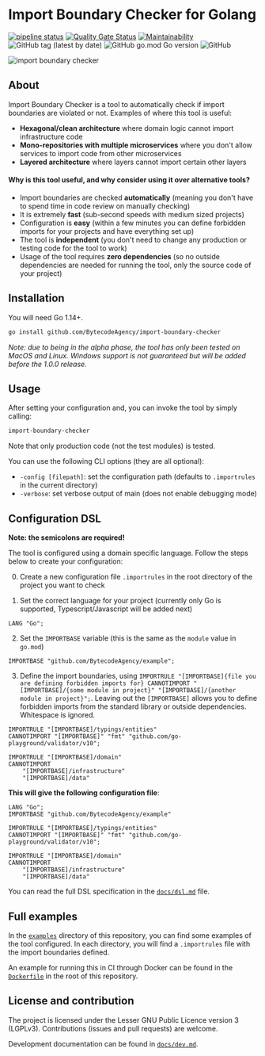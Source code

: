 # Import Boundary Checker for Golang

[![pipeline status](https://git.bytecode.nl/foss/import-boundry-checker/badges/master/pipeline.svg)](https://git.bytecode.nl/foss/import-boundry-checker/-/commits/master)
[![Quality Gate Status](https://sonarcloud.io/api/project_badges/measure?project=BytecodeAgency_import-boundary-checker&metric=alert_status)](https://sonarcloud.io/dashboard?id=BytecodeAgency_import-boundary-checker)
[![Maintainability](https://api.codeclimate.com/v1/badges/4870797be10646d8ddd0/maintainability)](https://codeclimate.com/github/BytecodeAgency/import-boundary-checker/maintainability)
![GitHub tag (latest by date)](https://img.shields.io/github/v/tag/BytecodeAgency/import-boundary-checker)
![GitHub go.mod Go version](https://img.shields.io/github/go-mod/go-version/BytecodeAgency/import-boundary-checker)
![GitHub](https://img.shields.io/github/license/BytecodeAgency/import-boundary-checker)

![import boundary checker](https://github.com/BytecodeAgency/import-boundary-checker/raw/master/examples/examples-go.gif)

## About

Import Boundary Checker is a tool to automatically check if import boundaries are violated or not. Examples of where this tool is useful:

* **Hexagonal/clean architecture** where domain logic cannot import infrastructure code
* **Mono-repositories with multiple microservices** where you don't allow services to import code from other microservices
* **Layered architecture** where layers cannot import certain other layers

#### Why is this tool useful, and why consider using it over alternative tools?

* Import boundaries are checked **automatically** (meaning you don't have to spend time in code review on manually checking)
* It is extremely **fast** (sub-second speeds with medium sized projects)
* Configuration is **easy** (within a few minutes you can define forbidden imports for your projects and have everything set up)
* The tool is **independent** (you don't need to change any production or testing code for the tool to work)
* Usage of the tool requires **zero dependencies** (so no outside dependencies are needed for running the tool, only the source code of your project)

## Installation

You will need Go 1.14+.

```sh
go install github.com/BytecodeAgency/import-boundary-checker
```

_Note: due to being in the alpha phase, the tool has only been tested on MacOS and Linux. Windows support is not guaranteed but will be added before the 1.0.0 release._

## Usage

After setting your configuration and, you can invoke the tool by simply calling:

```sh
import-boundary-checker
```

Note that only production code (not the test modules) is tested.

You can use the following CLI options (they are all optional):

* `-config [filepath]`: set the configuration path (defaults to `.importrules` in the current directory)
* `-verbose`: set verbose output of main (does not enable debugging mode)

## Configuration DSL

**Note: the semicolons are required!**

The tool is configured using a domain specific language. Follow the steps below to create your configuration:

0. Create a new configuration file `.importrules` in the root directory of the project you want to check

1. Set the correct language for your project (currently only Go is supported, Typescript/Javascript will be added next)

```
LANG "Go";
```

2. Set the `IMPORTBASE` variable (this is the same as the `module` value in `go.mod`)

```
IMPORTBASE "github.com/BytecodeAgency/example";
```

3. Define the import boundaries, using
    `IMPORTRULE "[IMPORTBASE]{file you are defining forbidden imports for} CANNOTIMPORT "[IMPORTBASE]/{some module in project}" "[IMPORTBASE]/{another module in project}";`.
    Leaving out the `[IMPORTBASE]` allows you to define forbidden imports from the standard library or outside dependencies. Whitespace is ignored.

```
IMPORTRULE "[IMPORTBASE]/typings/entities"
CANNOTIMPORT "[IMPORTBASE]" "fmt" "github.com/go-playground/validator/v10";

IMPORTRULE "[IMPORTBASE]/domain"
CANNOTIMPORT
    "[IMPORTBASE]/infrastructure"
    "[IMPORTBASE]/data"
```

**This will give the following configuration file**:

```
LANG "Go";
IMPORTBASE "github.com/BytecodeAgency/example"

IMPORTRULE "[IMPORTBASE]/typings/entities"
CANNOTIMPORT "[IMPORTBASE]" "fmt" "github.com/go-playground/validator/v10";

IMPORTRULE "[IMPORTBASE]/domain"
CANNOTIMPORT
    "[IMPORTBASE]/infrastructure"
    "[IMPORTBASE]/data"
```

You can read the full DSL specification in the [`docs/dsl.md`](docs/dsl.md) file.

## Full examples

In the [`examples`](/examples) directory of this repository, you can find some examples of the tool configured. In each directory, you will find a `.importrules` file with the import boundaries defined.

An example for running this in CI through Docker can be found in the [`Dockerfile`](Dockerfile) in the root of this repository.

## License and contribution

The project is licensed under the Lesser GNU Public Licence version 3 (LGPLv3). Contributions (issues and pull requests) are welcome.

Development documentation can be found in [`docs/dev.md`](docs/dev.md).
